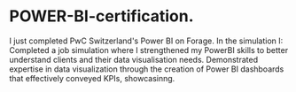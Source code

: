 # POWER-BI-certification.
I just completed PwC Switzerland's Power BI on Forage. In the simulation I: Completed a job simulation where I strengthened my PowerBI skills to better understand clients and their data visualisation needs. Demonstrated expertise in data visualization through the creation of Power BI dashboards that effectively conveyed KPIs, showcasinng.

